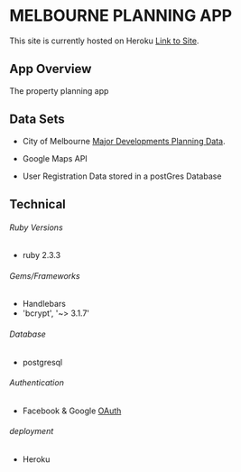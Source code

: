 # MELBOURNE PLANNING APP

This site is currently hosted on Heroku [Link to Site](https://calm-beach-35487.herokuapp.com/).

## App Overview

The property planning app

## Data Sets

* City of Melbourne [Major Developments Planning Data](https://data.melbourne.vic.gov.au/Property-Planning/Major-development-projects-Development-Activity-Mo/gh7s-qda8).

* Google Maps API

* User Registration Data stored in a postGres Database

## Technical

###### Ruby Versions
* ruby 2.3.3

###### Gems/Frameworks
* Handlebars
* 'bcrypt', '~> 3.1.7'

###### Database
* postgresql

###### Authentication
* Facebook & Google [OAuth](https://developers.google.com/identity/protocols/OAuth2)

###### deployment
* Heroku
